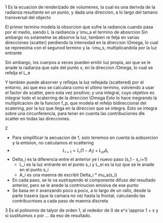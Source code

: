 1
Es la ecuacion de renderizado de volumenes, la cual es una derivda de la radianza resultante en un punto, y dada una direccion, a lo largo del tamano transversal del objecto

El primer termino modela la obsorcion que sufre la radiancia cuando pasa por el medio, siendo L la raidiancia y \mu_a el termino de abosrcion
Sin ambargo no solametne se absorve la luz, tambien re felja en varias direcciones (scatter) perdiendo la intensidad en la direccion \Omega, lo cual se repreestna con el segunod termino y la -\mu_s, multiplicandola por la luz entrante

Sin ambargo, los cuerpos a veces pueden emitir luz propia, asi que se le anade la radianza que sale del punto x, en la direccion /Omega, lo cual se refelja el L_e

Y tambien puede absorver y reflejas la luz rellejada (scattered) por el entorno, asi que eso se calculara como el ultimo termino, volviendo a usar el factor de scatter, pero esta vez positivo; y una integral, cuyo objetivo es integrar todo el scaterring de la direccion \Omega
Esto lo hace inegrando la multiplicacion de la funcion f_p, que modela el refeljo bidireccional del scatering, por la luz que llega en la direccion que se integra.
Esto se integra sobre una circunferencia, para tener en cuenta las contribuciones dle scatter en todas las direcciones.

2
- Para simplificar la aecuacion de 1, solo tenemos en cuenta la aobsorcion y la emision, no calculamos el scattering
- $$L_{i+1} = L_i(1-A_i) + L_{ei}\Delta_i$$
- Delta_i es la diferencia entre el anterior ye l nuevo paso (s_1 - s_i+1)
	- L_i es la luz entrante en el punto s_i y L_ei es la luz que se le anade en el punto s_i
	- A_i es una maenra de escribit Delta_i * mu_a(s_i)
- En cada paso, se le va sustrayendo el componente difuso del resultado anterior, pero se le anede la contrinucion emisiva de ese punto
- Se basa en ir avanzando poco a poco, a lo largo de un rallo, desde la parte trasera (que la camara no ve) hasta la frontal, calculando las contribucnioes a cada paso de maenra discreta

3 Es el polinomio de talyor de orden 1, al rededor de 0 de e^x \approx 1 + x y si sustituimos x por ... da eso de resultado.
